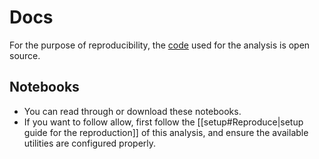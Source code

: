 # Docs

For the purpose of reproducibility, the [code](https://github.com/sunkcosts) used for the analysis is open source.

<!-- You can submit a GitHub issue in the relevant repository if you find any inaccuracies. -->


## Notebooks

- You can read through or download these notebooks.
- If you want to follow allow, first follow the [[setup#Reproduce|setup guide for the reproduction]] of this analysis, and ensure the available utilities are configured properly.